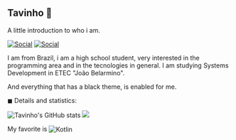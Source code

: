 ## Tavinho 🖤
A little introduction to who i am.

[![Social](https://img.shields.io/badge/Twitter-1DA1F2?style=for-the-badge&logo=twitter&logoColor=black)](https://twitter.com/tavinhossaur)
[![Social](https://img.shields.io/badge/LinkedIn-0077B5?style=for-the-badge&logo=linkedin&logoColor=black)](https://www.linkedin.com/in/oct%C3%A1vio-barassa-a8090720a/)

I am from Brazil, i am a high school student, very interested in the programming area and in the tecnologies in general.
I am studying Systems Development in ETEC "João Belarmino".

And everything that has a black theme, is enabled for me.

◼ Details and statistics: 

![Tavinho's GitHub stats](https://github-readme-stats.vercel.app/api?username=tavinhossaur&show_icons=true&theme=tokyonight)
<img src="https://github-readme-stats.vercel.app/api/top-langs/?username=tavinhossaur&layout=compact&langs_count=7&theme=tokyonight" />
                    
My favorite is <img align="center" alt="Kotlin" src="https://img.shields.io/badge/Kotlin-0095D5?&style=for-the-badge&logo=kotlin&logoColor=black">
